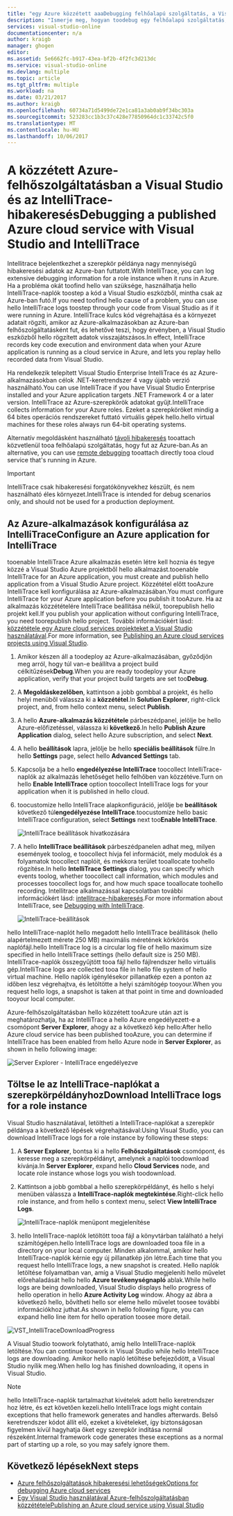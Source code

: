```yaml
---
title: "egy Azure közzétett aaaDebugging felhőalapú szolgáltatás, a Visual Studio és az IntelliTrace |} Microsoft Docs"
description: "Ismerje meg, hogyan toodebug egy felhőalapú szolgáltatás, a Visual Studio és az IntelliTrace"
services: visual-studio-online
documentationcenter: n/a
author: kraigb
manager: ghogen
editor: 
ms.assetid: 5e6662fc-b917-43ea-bf2b-4f2fc3d213dc
ms.service: visual-studio-online
ms.devlang: multiple
ms.topic: article
ms.tgt_pltfrm: multiple
ms.workload: na
ms.date: 03/21/2017
ms.author: kraigb
ms.openlocfilehash: 60734a71d5499de72e1ca81a3ab0ab9f34bc303a
ms.sourcegitcommit: 523283cc1b3c37c428e77850964dc1c33742c5f0
ms.translationtype: MT
ms.contentlocale: hu-HU
ms.lasthandoff: 10/06/2017
---
```

# <a name="debugging-a-published-azure-cloud-service-with-visual-studio-and-intellitrace"></a><span data-ttu-id="a6859-103">A közzétett Azure-felhőszolgáltatásban a Visual Studio és az IntelliTrace-hibakeresés</span><span class="sxs-lookup"><span data-stu-id="a6859-103">Debugging a published Azure cloud service with Visual Studio and IntelliTrace</span></span>
<span data-ttu-id="a6859-104">Intellitrace bejelentkezhet a szerepkör példánya nagy mennyiségű hibakeresési adatok az Azure-ban futtatott.</span><span class="sxs-lookup"><span data-stu-id="a6859-104">With IntelliTrace, you can log extensive debugging information for a role instance when it runs in Azure.</span></span> <span data-ttu-id="a6859-105">Ha a probléma okát toofind hello van szüksége, használhatja hello IntelliTrace-naplók toostep a kód a Visual Studio eszközből, mintha csak az Azure-ban futó.</span><span class="sxs-lookup"><span data-stu-id="a6859-105">If you need toofind hello cause of a problem, you can use hello IntelliTrace logs toostep through your code from Visual Studio as if it were running in Azure.</span></span> <span data-ttu-id="a6859-106">IntelliTrace kulcs kód végrehajtása és a környezet adatait rögzíti, amikor az Azure-alkalmazásokban az Azure-ban felhőszolgáltatásként fut, és lehetővé teszi, hogy érvényben, a Visual Studio eszközből hello rögzített adatok visszajátszásos.</span><span class="sxs-lookup"><span data-stu-id="a6859-106">In effect, IntelliTrace records key code execution and environment data when your Azure application is running as a cloud service in Azure, and lets you replay hello recorded data from Visual Studio.</span></span> 

<span data-ttu-id="a6859-107">Ha rendelkezik telepített Visual Studio Enterprise IntelliTrace és az Azure-alkalmazásokban célok .NET-keretrendszer 4 vagy újabb verzió használható.</span><span class="sxs-lookup"><span data-stu-id="a6859-107">You can use IntelliTrace if you have Visual Studio Enterprise installed and your Azure application targets .NET Framework 4 or a later version.</span></span> <span data-ttu-id="a6859-108">IntelliTrace az Azure-szerepkörök adatokat gyűjt.</span><span class="sxs-lookup"><span data-stu-id="a6859-108">IntelliTrace collects information for your Azure roles.</span></span> <span data-ttu-id="a6859-109">Ezeket a szerepköröket mindig a 64 bites operációs rendszereket futtató virtuális gépek hello.</span><span class="sxs-lookup"><span data-stu-id="a6859-109">hello virtual machines for these roles always run 64-bit operating systems.</span></span>

<span data-ttu-id="a6859-110">Alternatív megoldásként használható [távoli hibakeresés](http://go.microsoft.com/fwlink/p/?LinkId=623041) tooattach közvetlenül tooa felhőalapú szolgáltatás, hogy fut az Azure-ban.</span><span class="sxs-lookup"><span data-stu-id="a6859-110">As an alternative, you can use [remote debugging](http://go.microsoft.com/fwlink/p/?LinkId=623041) tooattach directly tooa cloud service that's running in Azure.</span></span>

> [!IMPORTANT]
> <span data-ttu-id="a6859-111">IntelliTrace csak hibakeresési forgatókönyvekhez készült, és nem használható éles környezet.</span><span class="sxs-lookup"><span data-stu-id="a6859-111">IntelliTrace is intended for debug scenarios only, and should not be used for a production deployment.</span></span>
> 

## <a name="configure-an-azure-application-for-intellitrace"></a><span data-ttu-id="a6859-112">Az Azure-alkalmazások konfigurálása az IntelliTrace</span><span class="sxs-lookup"><span data-stu-id="a6859-112">Configure an Azure application for IntelliTrace</span></span>
<span data-ttu-id="a6859-113">tooenable IntelliTrace Azure alkalmazás esetén létre kell hoznia és tegye közzé a Visual Studio Azure projektből hello alkalmazást.</span><span class="sxs-lookup"><span data-stu-id="a6859-113">tooenable IntelliTrace for an Azure application, you must create and publish hello application from a Visual Studio Azure project.</span></span> <span data-ttu-id="a6859-114">Közzététel előtt tooAzure IntelliTrace kell konfigurálása az Azure-alkalmazásában.</span><span class="sxs-lookup"><span data-stu-id="a6859-114">You must configure IntelliTrace for your Azure application before you publish it tooAzure.</span></span> <span data-ttu-id="a6859-115">Ha az alkalmazás közzétételére IntelliTrace beállítása nélkül, toorepublish hello projekt kell.</span><span class="sxs-lookup"><span data-stu-id="a6859-115">If you publish your application without configuring IntelliTrace, you need toorepublish hello project.</span></span> <span data-ttu-id="a6859-116">További információkért lásd: [közzététele egy Azure cloud services projekteket a Visual Studio használatával](http://go.microsoft.com/fwlink/p/?LinkId=623012).</span><span class="sxs-lookup"><span data-stu-id="a6859-116">For more information, see [Publishing an Azure cloud services projects using Visual Studio](http://go.microsoft.com/fwlink/p/?LinkId=623012).</span></span>

1. <span data-ttu-id="a6859-117">Amikor készen áll a toodeploy az Azure-alkalmazásában, győződjön meg arról, hogy túl van-e beállítva a project build célkitűzések**Debug**.</span><span class="sxs-lookup"><span data-stu-id="a6859-117">When you are ready toodeploy your Azure application, verify that your project build targets are set too**Debug**.</span></span>

1. <span data-ttu-id="a6859-118">A **Megoldáskezelőben**, kattintson a jobb gombbal a projekt, és hello helyi menüből válassza ki a **közzététel**.</span><span class="sxs-lookup"><span data-stu-id="a6859-118">In **Solution Explorer**, right-click project, and, from hello context menu, select **Publish**.</span></span>
   
1. <span data-ttu-id="a6859-119">A hello **Azure-alkalmazás közzététele** párbeszédpanel, jelölje be hello Azure-előfizetéssel, válassza ki **következő**.</span><span class="sxs-lookup"><span data-stu-id="a6859-119">In hello **Publish Azure Application** dialog, select hello Azure subscription, and select **Next**.</span></span>

1. <span data-ttu-id="a6859-120">A hello **beállítások** lapra, jelölje be hello **speciális beállítások** fülre.</span><span class="sxs-lookup"><span data-stu-id="a6859-120">In hello **Settings** page, select hello **Advanced Settings** tab.</span></span>

1. <span data-ttu-id="a6859-121">Kapcsolja be a hello **engedélyezése IntelliTrace** toocollect IntelliTrace-naplók az alkalmazás lehetőséget hello felhőben van közzétéve.</span><span class="sxs-lookup"><span data-stu-id="a6859-121">Turn on hello **Enable IntelliTrace** option toocollect IntelliTrace logs for your application when it is published in hello cloud.</span></span>
   
1. <span data-ttu-id="a6859-122">toocustomize hello IntelliTrace alapkonfiguráció, jelölje be **beállítások** következő túl**engedélyezése IntelliTrace**.</span><span class="sxs-lookup"><span data-stu-id="a6859-122">toocustomize hello basic IntelliTrace configuration, select **Settings** next too**Enable IntelliTrace**.</span></span>

    ![IntelliTrace beállítások hivatkozására](./media/vs-azure-tools-intellitrace-debug-published-cloud-services/intellitrace-settings-link.png)
   
1. <span data-ttu-id="a6859-124">A hello **IntelliTrace beállítások** párbeszédpanelen adhat meg, milyen események toolog, e toocollect hívja fel információt, mely modulok és a folyamatok toocollect naplóit, és mekkora terület tooallocate toohello rögzítése.</span><span class="sxs-lookup"><span data-stu-id="a6859-124">In hello **IntelliTrace Settings** dialog, you can specify which events toolog, whether toocollect call information, which modules and processes toocollect logs for, and how much space tooallocate toohello recording.</span></span> <span data-ttu-id="a6859-125">Intellitrace alkalmazással kapcsolatban további információkért lásd: [intellitrace-hibakeresés](http://go.microsoft.com/fwlink/?LinkId=214468).</span><span class="sxs-lookup"><span data-stu-id="a6859-125">For more information about IntelliTrace, see [Debugging with IntelliTrace](http://go.microsoft.com/fwlink/?LinkId=214468).</span></span>
   
    ![IntelliTrace-beállítások](./media/vs-azure-tools-intellitrace-debug-published-cloud-services/IC519063.png)

<span data-ttu-id="a6859-127">hello IntelliTrace-naplót hello megadott hello IntelliTrace beállítások (hello alapértelmezett mérete 250 MB) maximális méretének körkörös naplófájl.</span><span class="sxs-lookup"><span data-stu-id="a6859-127">hello IntelliTrace log is a circular log file of hello maximum size specified in hello IntelliTrace settings (hello default size is 250 MB).</span></span> <span data-ttu-id="a6859-128">IntelliTrace-naplók összegyűjtött tooa fájl hello fájlrendszer hello virtuális gép.</span><span class="sxs-lookup"><span data-stu-id="a6859-128">IntelliTrace logs are collected tooa file in hello file system of hello virtual machine.</span></span> <span data-ttu-id="a6859-129">Hello naplók igénylésekor pillanatkép ezen a ponton az időben lesz végrehajtva, és letöltötte a helyi számítógép tooyour.</span><span class="sxs-lookup"><span data-stu-id="a6859-129">When you request hello logs, a snapshot is taken at that point in time and downloaded tooyour local computer.</span></span>

<span data-ttu-id="a6859-130">Azure-felhőszolgáltatásban hello közzétett tooAzure után azt is meghatározhatja, ha az IntelliTrace a hello Azure engedélyezett-e a csomópont **Server Explorer**, ahogy az a következő kép hello:</span><span class="sxs-lookup"><span data-stu-id="a6859-130">After hello Azure cloud service has been published tooAzure, you can determine if IntelliTrace has been enabled from hello Azure node in **Server Explorer**, as shown in hello following image:</span></span>

![Server Explorer - IntelliTrace engedélyezve](./media/vs-azure-tools-intellitrace-debug-published-cloud-services/IC744134.png)

## <a name="download-intellitrace-logs-for-a-role-instance"></a><span data-ttu-id="a6859-132">Töltse le az IntelliTrace-naplókat a szerepkörpéldányhoz</span><span class="sxs-lookup"><span data-stu-id="a6859-132">Download IntelliTrace logs for a role instance</span></span>
<span data-ttu-id="a6859-133">Visual Studio használatával, letöltheti a IntelliTrace-naplókat a szerepkör példánya a következő lépések végrehajtásával:</span><span class="sxs-lookup"><span data-stu-id="a6859-133">Using Visual Studio, you can download IntelliTrace logs for a role instance by following these steps:</span></span>

1. <span data-ttu-id="a6859-134">A **Server Explorer**, bontsa ki a hello **Felhőszolgáltatások** csomópont, és keresse meg a szerepkörpéldányt, amelynek a naplói toodownload kívánja.</span><span class="sxs-lookup"><span data-stu-id="a6859-134">In **Server Explorer**, expand hello **Cloud Services** node, and locate role instance whose logs you wish toodownload.</span></span> 

1. <span data-ttu-id="a6859-135">Kattintson a jobb gombbal a hello szerepkörpéldányt, és hello s helyi menüben válassza a **IntelliTrace-naplók megtekintése**.</span><span class="sxs-lookup"><span data-stu-id="a6859-135">Right-click hello role instance, and from hello s context menu, select **View IntelliTrace Logs**.</span></span> 

    ![IntelliTrace-naplók menüpont megjelenítése](./media/vs-azure-tools-intellitrace-debug-published-cloud-services/view-intellitrace-logs.png)

1. <span data-ttu-id="a6859-137">hello IntelliTrace-naplók letöltött tooa fájl a könyvtárban található a helyi számítógépen.</span><span class="sxs-lookup"><span data-stu-id="a6859-137">hello IntelliTrace logs are downloaded tooa file in a directory on your local computer.</span></span> <span data-ttu-id="a6859-138">Minden alkalommal, amikor hello IntelliTrace-naplók kérnie egy új pillanatkép jön létre.</span><span class="sxs-lookup"><span data-stu-id="a6859-138">Each time that you request hello IntelliTrace logs, a new snapshot is created.</span></span> <span data-ttu-id="a6859-139">Hello naplók letöltése folyamatban van, amíg a Visual Studio megjeleníti hello művelet előrehaladását hello hello **Azure tevékenységnapló** ablak.</span><span class="sxs-lookup"><span data-stu-id="a6859-139">While hello logs are being downloaded, Visual Studio displays hello progress of hello operation in hello **Azure Activity Log** window.</span></span> <span data-ttu-id="a6859-140">Ahogy az ábra a következő hello, bővítheti hello sor eleme hello művelet toosee további információkhoz juthat.</span><span class="sxs-lookup"><span data-stu-id="a6859-140">As shown in hello following figure, you can expand hello line item for hello operation toosee more detail.</span></span>

![VST_IntelliTraceDownloadProgress](./media/vs-azure-tools-intellitrace-debug-published-cloud-services/IC745551.png)

<span data-ttu-id="a6859-142">A Visual Studio toowork folytatható, amíg hello IntelliTrace-naplók letöltése.</span><span class="sxs-lookup"><span data-stu-id="a6859-142">You can continue toowork in Visual Studio while hello IntelliTrace logs are downloading.</span></span> <span data-ttu-id="a6859-143">Amikor hello napló letöltése befejeződött, a Visual Studio nyílik meg.</span><span class="sxs-lookup"><span data-stu-id="a6859-143">When hello log has finished downloading, it opens in Visual Studio.</span></span>

> [!NOTE]
> <span data-ttu-id="a6859-144">hello IntelliTrace-naplók tartalmazhat kivételek adott hello keretrendszer hoz létre, és ezt követően kezeli.</span><span class="sxs-lookup"><span data-stu-id="a6859-144">hello IntelliTrace logs might contain exceptions that hello framework generates and handles afterwards.</span></span> <span data-ttu-id="a6859-145">Belső keretrendszer kódot állít elő, ezeket a kivételeket, így biztonságosan figyelmen kívül hagyhatja őket egy szerepkör indítása normál részeként.</span><span class="sxs-lookup"><span data-stu-id="a6859-145">Internal framework code generates these exceptions as a normal part of starting up a role, so you may safely ignore them.</span></span>
> 
> 

## <a name="next-steps"></a><span data-ttu-id="a6859-146">Következő lépések</span><span class="sxs-lookup"><span data-stu-id="a6859-146">Next steps</span></span>
- [<span data-ttu-id="a6859-147">Azure felhőszolgáltatások hibakeresési lehetőségek</span><span class="sxs-lookup"><span data-stu-id="a6859-147">Options for debugging Azure cloud services</span></span>](vs-azure-tools-debugging-cloud-services-overview.md)
- [<span data-ttu-id="a6859-148">Egy Visual Studio használatával Azure-felhőszolgáltatásban közzététele</span><span class="sxs-lookup"><span data-stu-id="a6859-148">Publishing an Azure cloud service using Visual Studio</span></span>](vs-azure-tools-publishing-a-cloud-service.md)